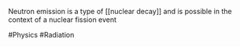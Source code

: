 Neutron emission is a type of [[nuclear decay]] and is possible in the context of a nuclear fission event

#Physics #Radiation 